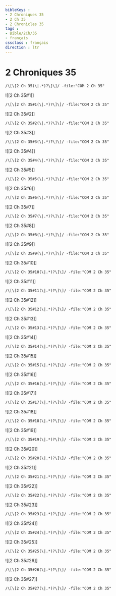 ```yaml
---
bibleKeys : 
- 2 Chroniques 35
- 2 Ch 35
- 2 Chronicles 35
tags : 
- Bible/2Ch/35
- français
cssclass : français
direction : ltr
---
```


# 2 Chroniques 35

```query
/\[\[2 Ch 35(\|.*)?\]\]/ -file:"COM 2 Ch 35"
```



![[2 Ch 35#1]]

```query
/\[\[2 Ch 35#1(\|.*)?\]\]/ -file:"COM 2 Ch 35"
```

![[2 Ch 35#2]]

```query
/\[\[2 Ch 35#2(\|.*)?\]\]/ -file:"COM 2 Ch 35"
```

![[2 Ch 35#3]]

```query
/\[\[2 Ch 35#3(\|.*)?\]\]/ -file:"COM 2 Ch 35"
```

![[2 Ch 35#4]]

```query
/\[\[2 Ch 35#4(\|.*)?\]\]/ -file:"COM 2 Ch 35"
```

![[2 Ch 35#5]]

```query
/\[\[2 Ch 35#5(\|.*)?\]\]/ -file:"COM 2 Ch 35"
```

![[2 Ch 35#6]]

```query
/\[\[2 Ch 35#6(\|.*)?\]\]/ -file:"COM 2 Ch 35"
```

![[2 Ch 35#7]]

```query
/\[\[2 Ch 35#7(\|.*)?\]\]/ -file:"COM 2 Ch 35"
```

![[2 Ch 35#8]]

```query
/\[\[2 Ch 35#8(\|.*)?\]\]/ -file:"COM 2 Ch 35"
```

![[2 Ch 35#9]]

```query
/\[\[2 Ch 35#9(\|.*)?\]\]/ -file:"COM 2 Ch 35"
```

![[2 Ch 35#10]]

```query
/\[\[2 Ch 35#10(\|.*)?\]\]/ -file:"COM 2 Ch 35"
```

![[2 Ch 35#11]]

```query
/\[\[2 Ch 35#11(\|.*)?\]\]/ -file:"COM 2 Ch 35"
```

![[2 Ch 35#12]]

```query
/\[\[2 Ch 35#12(\|.*)?\]\]/ -file:"COM 2 Ch 35"
```

![[2 Ch 35#13]]

```query
/\[\[2 Ch 35#13(\|.*)?\]\]/ -file:"COM 2 Ch 35"
```

![[2 Ch 35#14]]

```query
/\[\[2 Ch 35#14(\|.*)?\]\]/ -file:"COM 2 Ch 35"
```

![[2 Ch 35#15]]

```query
/\[\[2 Ch 35#15(\|.*)?\]\]/ -file:"COM 2 Ch 35"
```

![[2 Ch 35#16]]

```query
/\[\[2 Ch 35#16(\|.*)?\]\]/ -file:"COM 2 Ch 35"
```

![[2 Ch 35#17]]

```query
/\[\[2 Ch 35#17(\|.*)?\]\]/ -file:"COM 2 Ch 35"
```

![[2 Ch 35#18]]

```query
/\[\[2 Ch 35#18(\|.*)?\]\]/ -file:"COM 2 Ch 35"
```

![[2 Ch 35#19]]

```query
/\[\[2 Ch 35#19(\|.*)?\]\]/ -file:"COM 2 Ch 35"
```

![[2 Ch 35#20]]

```query
/\[\[2 Ch 35#20(\|.*)?\]\]/ -file:"COM 2 Ch 35"
```

![[2 Ch 35#21]]

```query
/\[\[2 Ch 35#21(\|.*)?\]\]/ -file:"COM 2 Ch 35"
```

![[2 Ch 35#22]]

```query
/\[\[2 Ch 35#22(\|.*)?\]\]/ -file:"COM 2 Ch 35"
```

![[2 Ch 35#23]]

```query
/\[\[2 Ch 35#23(\|.*)?\]\]/ -file:"COM 2 Ch 35"
```

![[2 Ch 35#24]]

```query
/\[\[2 Ch 35#24(\|.*)?\]\]/ -file:"COM 2 Ch 35"
```

![[2 Ch 35#25]]

```query
/\[\[2 Ch 35#25(\|.*)?\]\]/ -file:"COM 2 Ch 35"
```

![[2 Ch 35#26]]

```query
/\[\[2 Ch 35#26(\|.*)?\]\]/ -file:"COM 2 Ch 35"
```

![[2 Ch 35#27]]

```query
/\[\[2 Ch 35#27(\|.*)?\]\]/ -file:"COM 2 Ch 35"
```

